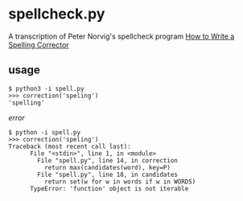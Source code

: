 # spellcheck.py

A transcription of Peter Norvig's spellcheck program [How to Write a Spelling Corrector](http://norvig.com/spell-correct.html)

## usage
```
$ python3 -i spell.py
>>> correction('speling')
'spelling'
```

*error*
```
$ python -i spell.py 
>>> correction('speling')
Traceback (most recent call last):
	  File "<stdin>", line 1, in <module>
	    File "spell.py", line 14, in correction
	      return max(candidates(word), key=P)
	    File "spell.py", line 18, in candidates
	      return set(w for w in words if w in WORDS)
	  TypeError: 'function' object is not iterable
```      
